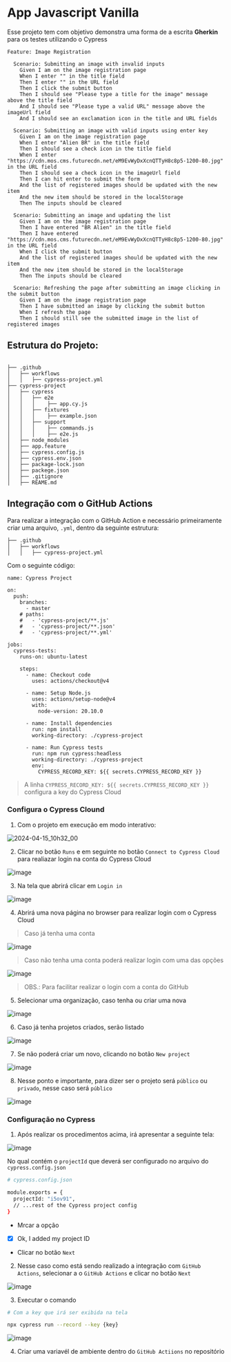 # App Javascript Vanilla

Esse projeto tem com objetivo demonstra uma forma de a escrita **Gherkin** para os testes utilizando o Cypress

```gherkin
Feature: Image Registration

  Scenario: Submitting an image with invalid inputs
    Given I am on the image registration page
    When I enter "" in the title field
    Then I enter "" in the URL field
    Then I click the submit button
    Then I should see "Please type a title for the image" message above the title field
    And I should see "Please type a valid URL" message above the imageUrl field
    And I should see an exclamation icon in the title and URL fields

  Scenario: Submitting an image with valid inputs using enter key
    Given I am on the image registration page
    When I enter "Alien BR" in the title field
    Then I should see a check icon in the title field
    When I enter "https://cdn.mos.cms.futurecdn.net/eM9EvWyDxXcnQTTyH8c8p5-1200-80.jpg" in the URL field
    Then I should see a check icon in the imageUrl field
    Then I can hit enter to submit the form
    And the list of registered images should be updated with the new item
    And the new item should be stored in the localStorage
    Then The inputs should be cleared

  Scenario: Submitting an image and updating the list
    Given I am on the image registration page
    Then I have entered "BR Alien" in the title field
    Then I have entered "https://cdn.mos.cms.futurecdn.net/eM9EvWyDxXcnQTTyH8c8p5-1200-80.jpg" in the URL field
    When I click the submit button
    And the list of registered images should be updated with the new item
    And the new item should be stored in the localStorage
    Then The inputs should be cleared

  Scenario: Refreshing the page after submitting an image clicking in the submit button
    Given I am on the image registration page
    Then I have submitted an image by clicking the submit button
    When I refresh the page
    Then I should still see the submitted image in the list of registered images
```

## Estrutura do Projeto:

```

├── .github
│   ├── workflows
│   │   ├── cypress-project.yml
├── cypress-project
│   ├── cypress
│   │   ├── e2e
│   │   │    ├── app.cy.js
│   │   ├── fixtures
│   │   │    ├── example.json
│   │   ├── support
│   │   │    ├── commands.js
│   │   │    ├── e2e.js
│   ├── node_modules
│   ├── app.feature
│   ├── cypress.config.js
│   ├── cypress.env.json
│   ├── package-lock.json
│   ├── packege.json
│   ├── .gitignore
│   ├── REAME.md

```

## Integração com o GitHub Actions

Para realizar a integração com o GitHub Action e necessário primeiramente criar uma arquivo, `.yml`, dentro da seguinte estrutura:

```
├── .github
│   ├── workflows
│   │   ├── cypress-project.yml
```

Com o seguinte código:

```blash
name: Cypress Project

on:
  push:
    branches:
      - master
    # paths:
    #   - 'cypress-project/**.js'
    #   - 'cypress-project/**.json'
    #   - 'cypress-project/**.yml'

jobs:
  cypress-tests:
    runs-on: ubuntu-latest

    steps:
      - name: Checkout code
        uses: actions/checkout@v4

      - name: Setup Node.js
        uses: actions/setup-node@v4
        with:
          node-version: 20.10.0

      - name: Install dependencies
        run: npm install
        working-directory: ./cypress-project

      - name: Run Cypress tests
        run: npm run cypress:headless
        working-directory: ./cypress-project
        env:
          CYPRESS_RECORD_KEY: ${{ secrets.CYPRESS_RECORD_KEY }}
```
> A linha `CYPRESS_RECORD_KEY: ${{ secrets.CYPRESS_RECORD_KEY }}` configura a key do Cypress Cloud

### Configura o Cypress Clound

1. Com o projeto em execução em modo interativo:

![2024-04-15_10h32_00](https://github.com/CristianoSFMothe/app-javascript-vanilla/assets/68359459/2d78db4c-cbeb-4cfc-856c-1a8802e7b82d)

2. Clicar no botão `Runs` e em seguinte no botão `Connect to Cypress Cloud` para realiazar login na conta do Cypress Cloud

![image](https://github.com/CristianoSFMothe/app-javascript-vanilla/assets/68359459/59340c03-6e4b-4720-9374-53dee671f36a)

3. Na tela que abrirá clicar em `Login in` 

![image](https://github.com/CristianoSFMothe/app-javascript-vanilla/assets/68359459/8043f18f-fb5b-4d28-bbc4-8a7efeaa1f63)

4. Abrirá uma nova página no browser para realizar login com o Cypress Cloud 

> Caso já tenha uma conta

![image](https://github.com/CristianoSFMothe/app-javascript-vanilla/assets/68359459/ad66abc8-5506-4191-8942-505af1f963e3)


> Caso não tenha uma conta poderá realizar login com uma das opções

![image](https://github.com/CristianoSFMothe/app-javascript-vanilla/assets/68359459/bc42d2ed-5ce0-4876-ac3a-267cc642612f)

> OBS.: Para facilitar realizar o login com a conta do GitHub

5. Selecionar uma organização, caso tenha ou criar uma nova

![image](https://github.com/CristianoSFMothe/app-javascript-vanilla/assets/68359459/61816df2-e669-474e-beca-f71994fb909b)

6. Caso já tenha projetos criados, serão listado

![image](https://github.com/CristianoSFMothe/app-javascript-vanilla/assets/68359459/40d43601-88ea-4a6b-8f91-086e2c08f7ee)

7. Se não poderá criar um novo, clicando no botão `New project`

![image](https://github.com/CristianoSFMothe/app-javascript-vanilla/assets/68359459/24e4b79f-1f02-4560-a9ed-a4aa780e4f9d)

8. Nesse ponto e importante, para dizer ser o projeto será `público` ou `privado`, nesse caso será `público`

![image](https://github.com/CristianoSFMothe/app-javascript-vanilla/assets/68359459/1268157d-9703-4412-b761-1676c98d45b5)

### Configuração no Cypress

1. Após realizar os procedimentos acima, irá apresentar a seguinte tela:

![image](https://github.com/CristianoSFMothe/app-javascript-vanilla/assets/68359459/81a0ff05-d488-4945-9b79-e073b8911a34)

No qual contém o `projectId` que deverá ser configurado no arquivo do `cypress.config.json`

```bash
# cypress.config.json

module.exports = {
  projectId: "i5ov91",
  // ...rest of the Cypress project config
}
```

* Mrcar a opção

- [x] Ok, I added my project ID

* Clicar no botão `Next`

2. Nesse caso como está sendo realizado a integração com `GitHub Actions`, selecionar a o `GitHub Actions` e clicar no botão `Next`

![image](https://github.com/CristianoSFMothe/app-javascript-vanilla/assets/68359459/c501e182-0b9f-4a61-beb8-a73e73ba607f)

3. Executar o comando 

```bash
# Com a key que irá ser exibida na tela

npx cypress run --record --key {key}
```

![image](https://github.com/CristianoSFMothe/app-javascript-vanilla/assets/68359459/78dccbfb-ab4c-4e72-b5cc-dfbe57cd560e)

4. Criar uma variavél de ambiente dentro do `GitHub Actiions` no repositório




